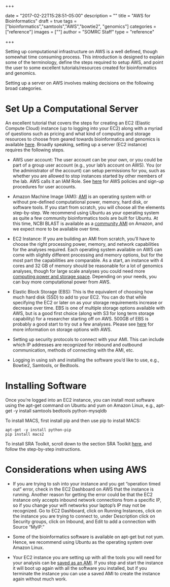 +++

date = "2017-02-22T15:28:51-05:00"
description = ""
title = "AWS for Bioinformatics"
draft = true
tags = ["bioinformatics","samtools","AWS","bowtie2", "genomics"]
categories = ["reference"]
images = [""]
author = "SOMRC Staff"
type = "reference"

+++


Setting up computational infrastructure on AWS is a well defined, though somewhat time consuming process. This introduction is designed to explain some of the terminology, define the steps required to setup AWS, and point the user to some excellent tutorials/resources created for bioinformatics and genomics.  

Setting up a server on AWS involves making decisions on the following broad categories.


# Set Up a Computational Server

An excellent tutorial that covers the steps for creating an EC2 (Elastic Compute Cloud) instance (up to logging into your EC2) along with a myriad of questions such as pricing and what kind of computing and storage resources to choose from geared towards bioinformatics and genomics is available [here](https://github.com/griffithlab/rnaseq_tutorial/wiki/Intro-to-AWS-Cloud-Computing). Broadly speaking, setting up a server (EC2 instance) requires the following steps.

* AWS user account: The user account can be your own, or you could be part of a group user account (e.g., your lab’s account on AWS). You (or the administrator of the account) can setup permissions for you, such as whether you are allowed to stop instances started by other members of the lab. AWS calls it an IAM Role. See [here](https://aws.amazon.com/iam/) for AWS policies and sign-up procedures for user accounts.

* Amazon Machine Image (AMI): [AMI](http://docs.aws.amazon.com/AWSEC2/latest/UserGuide/AMIs.html) is an operating system with or without pre-defined computational power, memory, hard disk, or software tools. If you start from scratch, you will choose all the elements step-by-step. We recommend using Ubuntu as your operating system as quite a few community bioinformatics tools are built for Ubuntu. At this time, NCBI BLAST is available as a [community AMI](https://aws.amazon.com/marketplace/pp/B00N44P7L6?qid=1487694350159&sr=0-1&ref_=srh_res_product_title) on Amazon, and we expect more to be available over time.  

* EC2 Instance: If you are building an AMI from scratch, you’ll have to choose the right processing power, memory, and network capabilities for the analyses required. Each operating system available on AWS can come with slightly different processing and memory options, but for the most part the capabilities are comparable. As a start, an instance with 4 cores and 32 GB of memory should be reasonable for a lot of genomics analyses, though for large scale analyses you could need more [computing power and storage space](http://ivory.idyll.org/blog/how-much-compute-ngs.html). Depending on your needs, you can buy more computational power from AWS. 

* Elastic Block Storage (EBS): This is the equivalent of choosing how much hard disk (SSD) to add to your EC2. You can do that while specifying the EC2 or later on as your storage requirements increase or decrease over time. EBS is one of multiple storage options available with AWS, but is a good first choice (along with S3 for long term storage capability) for a researcher starting off on AWS. 500GB of EBS is probably a good start to try out a few analyses. Please see [here](https://d0.awsstatic.com/whitepapers/Storage/AWS%20Storage%20Services%20Whitepaper-v9.pdf) for more information on storage options with AWS. 

* Setting up security protocols to connect with your AMI. This can include which IP addresses are recognized for inbound and outbound communication, methods of connecting with the AMI, etc.

* Logging in using ssh and installing the software you’d like to use, e.g., Bowtie2, Samtools, or Bedtools.
 

# Installing Software

Once you’re logged into an EC2 instance, you can install most software using the apt-get command on Ubuntu and yum on Amazon Linux, e.g., 
	apt-get -y install samtools bedtools python-mysqldb

To install MACS, first install pip and then use pip to install MACS:

	apt-get -y install python-pip
	pip install macs2

To install SRA Toolkit, scroll down to the section SRA Toolkit [here](http://fenglabwkshopmay2015.readthedocs.io/en/latest/instance_readying/), and follow the step-by-step instructions. 
  

# Considerations when using AWS

* If you are trying to ssh into your instance and you get “operation timed out” error, check in the EC2 Dashboard on AWS that the instance is running. Another reason for getting the error could be that the EC2 instance only accepts inbound network connections from a specific IP, so if you change your wifi networks your laptop’s IP may not be recognized. Go to EC2 Dashboard, click on Running Instances, click on the instance you are trying to connect to, under Description click on Security groups, click on Inbound, and Edit to add a connection with Source “MyIP.” 

* Some of the bioinformatics software is available on apt-get but not yum. Hence, we recommend using Ubuntu as the operating system over Amazon Linux. 

* Your EC2 instance you are setting up with all the tools you will need for your analysis can be [saved as an AMI](http://docs.aws.amazon.com/toolkit-for-visual-studio/latest/user-guide/tkv-create-ami-from-instance.html). If you stop and start the instance it will boot up again with all the software you installed, but if you terminate the instance you can use a saved AMI to create the instance again without much work.

